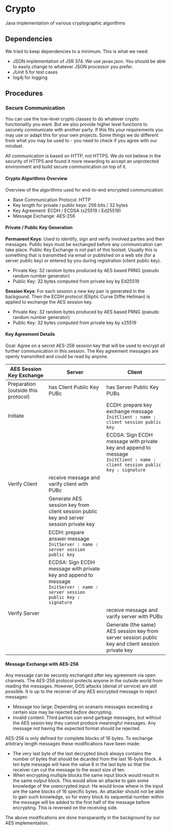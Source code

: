# Crypto
Java implementation of various cryptographic algorithms

## Dependencies
We tried to keep dependencies to a minimum. This is what we need:
 * JSON implementation of JSR 374. We use javax.json. You should be able to easily change to whatever JSON processor you prefer.
 * JUnit 5 for test cases
 * log4j for logging

## Procedures

### Secure Communication
You can use the low-level crypto classes to do whatever crypto functionality you want. But we also provide higher level functions to securely communicate with another party. If this fits your requirements you may use or adapt this for your own projects. Some things we do different from what you may be used to - you need to check if you agree with our mindset.

All communication is based on HTTP, not HTTPS. We do not believe in the security of HTTPS and found it more rewarding to accept an unprotected environment and build secure communication on top of it.

#### Crypto Algorithms Overview

Overview of the algorithms used for end-to-end encrypted communication:

 * Base Communication Protocol: HTTP
 * Key length for private / public keys: 256 bits / 32 bytes
 * Key Agreement: ECDH / ECDSA (x25519 / Ed25519)
 * Message Exchange: AES-256

#### Private / Public Key Generation

**Permanent Keys**: Used to identify, sign and verify involved parties and their messages. Public keys must be exchanged before any communication can take place. Public Key Exchange is not part of this toolset. Usually this is something that is transmitted via email or published on a web site (for a server public key) or entered by you during registration (client public key).
 * Private Key: 32 random bytes produced by AES based PRNG (pseudo randum number generator)
 * Public Key: 32 bytes computed from private key by Ed25519

**Session Keys**: For each session a new key pair is generated in the backgound. Then the ECDH protocol (Elliptic Curve Diffie Hellman) is applied to exchange the AES session key.
 * Private Key: 32 random bytes produced by AES based PRNG (pseudo randum number generator)
 * Public Key: 32 bytes computed from private key by x25519

#### Key Agreement Details
Goal: Agree on a secret AES-256 session key that will be used to encrypt all further communication in this session. The Key agreement messages are openly transmitted and could be read by anyone.

| **AES Session Key Exchange**  | Server | Client |
| -------------             | ------ | ------ |
| Preparation (outside this protocol)              | has Client Public Key PUBc | has Server Public Key PUBs
| Initiate | | ECDH: prepare key exchange message<br> ` InitClient : name : client session public key `|
|   | | ECDSA: Sign ECDH message with private key and append to message<br> ` InitClient : name : client session public key : signature ` |
| Verify Client | receive message and varify client with PUBc
|   | Generate AES session key from client session public key and server session private key
|   | ECDH: prepare answer message<br> ` InitServer : name : server session public key `|
|   | ECDSA: Sign ECDH message with private key and append to message<br> ` InitServer : name : server session public key : signature `|
| Verify Server | | receive message and varify server with PUBs
|   | | Generate (the same) AES session key from server session public key and client session private key

#### Message Exchange with AES-256

Any message can be securely exchanged after key agreement via open channels. The AES-256 protocol protects anyone in the outside world from reading the messages. However, DOS attacks (denial of service) are still possible. It is up to the receiver of any AES encrypted message to reject messages:
 * Message too large: Depending on scenario messages exceeding a certain size may be rejected *before* decrypting.
 * Invalid content: Third parties can send garbage messages, but without the AES sesion key they cannot produce meaningful messages. Any message not having the expected format should be rejected.
 
AES-256 is only defined for complete blocks of 16 bytes. To exchange arbitrary length messages these modifications have been made:
 * The very last byte of the last decrypted block always contains the number of bytes that should be dicarded from the last 16-byte block. A ten byte message will have the value 6 in the last byte so that the receiver can cut the message to the exact size of ten.
 * When encrypting multiple blocks the same input block would result in the same output block. This would allow an attacke to gain some knowledge of the unencrypted input: He would know where in the input are the same blocks of 16 specific bytes. An attacker should not be able to gain such knowledge, so for every block its sequential number within the message will be added to the first half of the message before encrypting. This is reversed on the receiving side.

The above modifications are done transparantly in the background by our AES implementation.